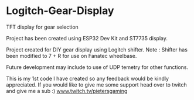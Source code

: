 # Logitch-Gear-Display
TFT display for gear selection

Project has been created using ESP32 Dev Kit and ST7735 display.

Project created for DIY gear display using Logitch shifter.
Note : Shifter has been modified to 7 + R for use on Fanatec wheelbase.

Future development may include to use of UDP temetry for other functions.

This is my 1st code I have created so any feedback would be kindly appreciated.
If you would like to give me some support head over to twitch and give me a sub :)
www.twitch.tv/pietersgaming
